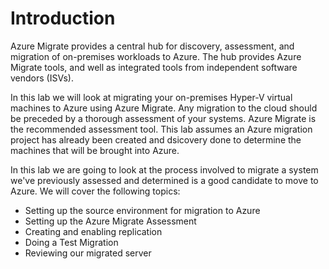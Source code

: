 # Introduction

Azure Migrate provides a central hub for discovery, assessment, and migration of on-premises workloads to Azure. The hub provides Azure Migrate tools, and well as integrated tools from independent software vendors (ISVs).

In this lab we will look at migrating your on-premises Hyper-V virtual machines to Azure using Azure Migrate. Any migration to the cloud should be preceded by a thorough assessment of your systems. Azure Migrate is the recommended assessment tool. This lab assumes an Azure migration project has already been created and dsicovery done to determine the machines that will be brought into Azure. 

In this lab we are going to look at the process involved to migrate a system we've previously assessed and determined is a good candidate to move to Azure. We will cover the following topics:

  * Setting up the source environment for migration to Azure
  * Setting up the Azure Migrate Assessment
  * Creating and enabling replication
  * Doing a Test Migration
  * Reviewing our migrated server